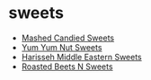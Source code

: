 # sweets

 * [Mashed Candied Sweets](index/m/mashed-candied-sweets-350869.json)
 * [Yum Yum Nut Sweets](index/y/yum-yum-nut-sweets-369549.json)
 * [Harisseh Middle Eastern Sweets](index/h/harisseh-middle-eastern-sweets.json)
 * [Roasted Beets N Sweets](index/r/roasted-beets-n-sweets.json)
